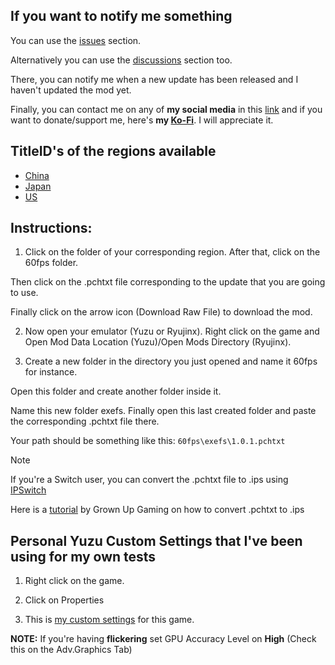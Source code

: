 ## If you want to notify me something

You can use the [issues](https://github.com/StevensND/switch-port-mods/issues) section.

Alternatively you can use the [discussions](https://github.com/StevensND/switch-port-mods/discussions) section too.

There, you can notify me when a new update has been released and I haven't updated the mod yet.

Finally, you can contact me on any of **my social media** in this [link](https://linktr.ee/stevensmods) and if you want to donate/support me, here's **my [Ko-Fi](https://ko-fi.com/stevenss)**. I will appreciate it.

## TitleID's of the regions available

- [China](https://tinfoil.io/Title/0100A0C01BED8000)
- [Japan](https://tinfoil.io/Title/0100CC401A16C000)
- [US](https://tinfoil.io/Title/0100BAC01E57E000)

## Instructions:

1. Click on the folder of your corresponding region. After that, click on the 60fps folder. 

Then click on the .pchtxt file corresponding to the update that you are going to use. 

Finally click on the arrow icon (Download Raw File) to download the mod.

2. Now open your emulator (Yuzu or Ryujinx). Right click on the game and Open Mod Data Location (Yuzu)/Open Mods Directory (Ryujinx).

3. Create a new folder in the directory you just opened and name it 60fps for instance. 

Open this folder and create another folder inside it. 

Name this new folder exefs. Finally open this last created folder and paste the corresponding .pchtxt file there.

Your path should be something like this: `60fps\exefs\1.0.1.pchtxt`

>[!NOTE]
If you're a Switch user, you can convert  the .pchtxt file to .ips using [IPSwitch](https://github.com/3096/ipswitch)

Here is a [tutorial](https://youtu.be/m-V6Rs2sm9w?si=-b10u6yv0dhih5Kk) by Grown Up Gaming on how to convert .pchtxt to .ips

## Personal Yuzu Custom Settings that I've been using for my own tests

1. Right click on the game.

2. Click on Properties

3. This is [my custom settings](https://imgur.com/a/DlEkuUE) for this game.

**NOTE:** If you're having **flickering** set GPU Accuracy Level on **High** (Check this on the Adv.Graphics Tab)